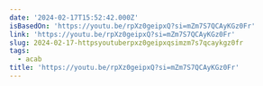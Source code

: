 ```yaml
---
date: '2024-02-17T15:52:42.000Z'
isBasedOn: 'https://youtu.be/rpXz0geipxQ?si=mZm7S7QCAyKGz0Fr'
link: 'https://youtu.be/rpXz0geipxQ?si=mZm7S7QCAyKGz0Fr'
slug: 2024-02-17-httpsyoutuberpxz0geipxqsimzm7s7qcaykgz0fr
tags:
  - acab
title: 'https://youtu.be/rpXz0geipxQ?si=mZm7S7QCAyKGz0Fr'
---
```


